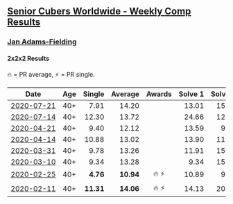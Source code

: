 <style>table {white-space: nowrap;}</style>

## [Senior Cubers Worldwide - Weekly Comp Results](/scw-comp/results/)
### [Jan Adams-Fielding](README.md)
#### 2x2x2 Results

<span style="white-space: nowrap;">🔥 = PR average</span>, <span style="white-space: nowrap;">⚡ = PR single</span>.

| Date | Age | Single | Average | Awards | Solve 1 | Solve 2 | Solve 3 | Solve 4 | Solve 5 | Video |
| :--: | :--: | --: | --: | :--: | --: | --: | --: | --: | --: | :-- |
| [2020-07-21](../../results/2020-07-21/222.md) | 40+ | 7.91 | 14.20 |  | 13.01 | 15.87 | 7.91 | 16.26 | 13.71 | [Desktop](https://www.facebook.com/events/1842039515939197/permalink/1848083275334821) / [Mobile](https://m.facebook.com/events/1842039515939197?view=permalink&id=1848083275334821) |
| [2020-07-14](../../results/2020-07-14/222.md) | 40+ | 12.30 | 13.72 |  | 24.66 | 12.60 | 14.50 | 12.30 | 14.05 | [Desktop](https://www.facebook.com/events/1157754364595802/permalink/1162789217425650) / [Mobile](https://m.facebook.com/events/1157754364595802?view=permalink&id=1162789217425650) |
| [2020-04-21](../../results/2020-04-21/222.md) | 40+ | 9.40 | 12.12 |  | 13.59 | 9.40 | 10.64 | 13.72 | 12.12 | [Desktop](https://www.facebook.com/events/880278499062375/permalink/884255768664648) / [Mobile](https://m.facebook.com/events/880278499062375?view=permalink&id=884255768664648) |
| [2020-04-14](../../results/2020-04-14/222.md) | 40+ | 10.88 | 13.02 |  | 13.90 | 11.63 | 10.88 | 28.15 | 13.54 | [Desktop](https://www.facebook.com/events/982619255468618/permalink/987498808313996) / [Mobile](https://m.facebook.com/events/982619255468618?view=permalink&id=987498808313996) |
| [2020-03-31](../../results/2020-03-31/222.md) | 40+ | 9.78 | 13.26 |  | 11.91 | 15.28 | 14.93 | 12.93 | 9.78 | [Desktop](https://www.facebook.com/events/637372103486119/permalink/641368433086486) / [Mobile](https://m.facebook.com/events/637372103486119?view=permalink&id=641368433086486) |
| [2020-03-10](../../results/2020-03-10/222.md) | 40+ | 9.34 | 13.28 |  | 9.34 | 15.48 | 13.65 | 13.33 | 12.86 | [Desktop](https://www.facebook.com/events/654143022005686/permalink/657840614969260) / [Mobile](https://m.facebook.com/events/654143022005686?view=permalink&id=657840614969260) |
| [2020-02-25](../../results/2020-02-25/222.md) | 40+ | **4.76** | **10.94** | 🔥 ⚡ | 10.89 | 9.73 | 13.52 | 12.20 | **4.76** | [Desktop](https://www.facebook.com/events/2972213492840148/permalink/2982607318467432) / [Mobile](https://m.facebook.com/events/2972213492840148?view=permalink&id=2982607318467432) |
| [2020-02-11](../../results/2020-02-11/222.md) | 40+ | **11.31** | **14.06** | 🔥 ⚡ | 14.13 | 20.48 | 16.65 | 11.39 | **11.31** | [Desktop](https://www.facebook.com/events/176704156956327/permalink/180508603242549) / [Mobile](https://m.facebook.com/events/176704156956327?view=permalink&id=180508603242549) |


<!-- Global site tag (gtag.js) - Google Analytics -->
<script async src="https://www.googletagmanager.com/gtag/js?id=UA-86348435-3"></script>
<script>window.dataLayer = window.dataLayer || []; function gtag() {dataLayer.push(arguments);} gtag('js', new Date()); gtag('config', 'UA-86348435-3');</script>

